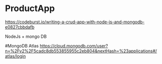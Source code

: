 # ProductApp

https://codeburst.io/writing-a-crud-app-with-node-js-and-mongodb-e0827cbbdafb

NodeJs + mongo DB 

#MongoDB Atlas
https://cloud.mongodb.com/user?n=%2Fv2%2F5cadc8db553855955c2eb804&nextHash=%23applications#/atlas/login
